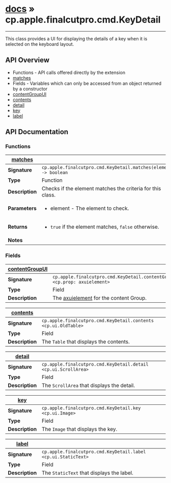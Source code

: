 # [docs](index.md) » cp.apple.finalcutpro.cmd.KeyDetail
---

This class provides a UI for displaying the details of a key when it is selected on the keyboard layout.

## API Overview
* Functions - API calls offered directly by the extension
 * [matches](#matches)
* Fields - Variables which can only be accessed from an object returned by a constructor
 * [contentGroupUI](#contentGroupUI)
 * [contents](#contents)
 * [detail](#detail)
 * [key](#key)
 * [label](#label)

## API Documentation

### Functions

| [matches](#matches)         |                                                                                     |
| --------------------------------------------|-------------------------------------------------------------------------------------|
| **Signature**                               | `cp.apple.finalcutpro.cmd.KeyDetail.matches(element) -> boolean`                                                                    |
| **Type**                                    | Function                                                                     |
| **Description**                             | Checks if the element matches the criteria for this class.                                                                     |
| **Parameters**                              | <ul><li>element - The element to check.</li></ul> |
| **Returns**                                 | <ul><li>`true` if the element matches, `false` otherwise.</li></ul>          |
| **Notes**                                   | <ul></ul>                |

### Fields

| [contentGroupUI](#contentGroupUI)         |                                                                                     |
| --------------------------------------------|-------------------------------------------------------------------------------------|
| **Signature**                               | `cp.apple.finalcutpro.cmd.KeyDetail.contentGroupUI <cp.prop: axuielement>`                                                                    |
| **Type**                                    | Field                                                                     |
| **Description**                             | The [axuielement](cp.prop.axuielement) for the content Group.                                                                     |

| [contents](#contents)         |                                                                                     |
| --------------------------------------------|-------------------------------------------------------------------------------------|
| **Signature**                               | `cp.apple.finalcutpro.cmd.KeyDetail.contents <cp.ui.OldTable>`                                                                    |
| **Type**                                    | Field                                                                     |
| **Description**                             | The `Table` that displays the contents.                                                                     |

| [detail](#detail)         |                                                                                     |
| --------------------------------------------|-------------------------------------------------------------------------------------|
| **Signature**                               | `cp.apple.finalcutpro.cmd.KeyDetail.detail <cp.ui.ScrollArea>`                                                                    |
| **Type**                                    | Field                                                                     |
| **Description**                             | The `ScrollArea` that displays the detail.                                                                     |

| [key](#key)         |                                                                                     |
| --------------------------------------------|-------------------------------------------------------------------------------------|
| **Signature**                               | `cp.apple.finalcutpro.cmd.KeyDetail.key <cp.ui.Image>`                                                                    |
| **Type**                                    | Field                                                                     |
| **Description**                             | The `Image` that displays the key.                                                                     |

| [label](#label)         |                                                                                     |
| --------------------------------------------|-------------------------------------------------------------------------------------|
| **Signature**                               | `cp.apple.finalcutpro.cmd.KeyDetail.label <cp.ui.StaticText>`                                                                    |
| **Type**                                    | Field                                                                     |
| **Description**                             | The `StaticText` that displays the label.                                                                     |

